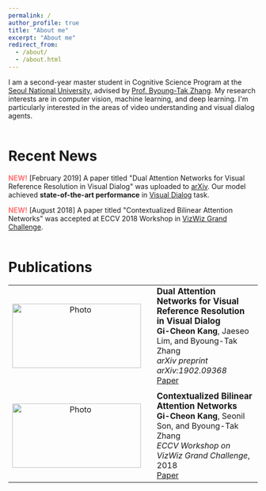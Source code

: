 ```yaml
---
permalink: /
author_profile: true
title: "About me"
excerpt: "About me"
redirect_from: 
  - /about/
  - /about.html
---
```


I am a second-year master student in Cognitive Science Program at the [Seoul National University](http://en.snu.ac.kr), advised by [Prof. Byoung-Tak Zhang](https://bi.snu.ac.kr/~btzhang/). My research interests are in computer vision, machine learning, and deep learning. I'm particularly interested in the areas of video understanding and visual dialog agents.  
<br>

# Recent News
<span style="color:#ff7272">**NEW!**</span> [February 2019] A paper titled "Dual Attention Networks for Visual Reference Resolution in Visual Dialog" was uploaded to [arXiv](https://arxiv.org/abs/1902.09368). Our model achieved **state-of-the-art performance** in [Visual Dialog](https://visualdialog.org) task.

<span style="color:#ff7272">**NEW!**</span> [August 2018] A paper titled "Contextualized Bilinear Attention Networks" was accepted at ECCV 2018 Workshop in [VizWiz Grand Challenge](http://vizwiz.org/workshop/).
<br>
<br>

# Publications
<table align="center" style="border-collapse: collapse; border: none;" >
    <!-- Dual Attention Networks -->
    <tr style="border: none;">
        <td align="center" style="border: none;"><img src="https://github.com/gicheonkang/gicheonkang.github.io/blob/master/images/DAN-19.png?raw=true" alt="Photo" width="260" height="130" /></td>
        <td style="border: none;"></td>
        <td align="left" style="border: none;"><b><a href="https://arxiv.org/pdf/1902.09368.pdf" style="font-size: 17px; text-decoration: none">Dual Attention Networks for Visual Reference Resolution in Visual Dialog</a></b><br> 
          <font size="3"><b>Gi-Cheon Kang</b>, Jaeseo Lim, and Byoung-Tak Zhang </font><br> 
          <font size="3"><i>arXiv preprint arXiv:1902.09368</i></font><br>
          <font size="3"><a class="btn btn--info" href="https://arxiv.org/abs/1902.09368"> Paper </a></font></td>
    </tr>
    <!-- Border line dashed <hr style="border: 1px" /> #8c8b8b; --> 
    <tr style="border: none;">
        <td style="border: none;"></td>
        <td style="border: none;"></td>
        <td style="border: none;"></td>
    </tr> 
    <!-- Contextualized Bilinear Attention Networks -->
    <tr style="border: none;">
        <td align="center" style="border: none;"><img src="https://github.com/gicheonkang/gicheonkang.github.io/blob/master/images/CBAN-18.png?raw=true" alt="Photo" width="260" height="130" /></td>
        <td style="border: none;"></td>
        <td align="left" style="border: none;"><b><a href="https://bi.snu.ac.kr/Publications/Conferences/International/ECCV2018_Workshop_VizWiz_GCKang.pdf" style="font-size: 17px; text-decoration: none">Contextualized Bilinear Attention Networks</a></b><br>
          <font size="3"><b>Gi-Cheon Kang</b>, Seonil Son, and Byoung-Tak Zhang </font><br>
          <font size="3"><i>ECCV Workshop on VizWiz Grand Challenge</i>, 2018</font><br>
          <font size="3"><a class="btn btn--info" href="https://bi.snu.ac.kr/Publications/Conferences/International/ECCV2018_Workshop_VizWiz_GCKang.pdf"> Paper </a></font></td> 
    </tr>
</table>

<style>
  @media screen and (max-width: 750px) {
  table thead {
    border: none;
    clip: rect(0 0 0 0);
    height: 1px;
    margin: -1px;
    overflow: hidden;
    padding: 0;
    position: absolute;
    width: 1px;
  }
  
  table tr {
    border-bottom: 3px solid #ddd;
    display: block;
  }
  
  table td {
    border-bottom: 1px solid #ddd;
    display: block;
    text-align: left;
  }
  
  table td::before {
    content: attr(data-label);
    float: left;
  }
}
</style>
